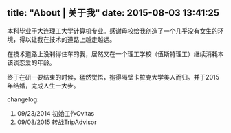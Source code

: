 title: "About | 关于我"
date: 2015-08-03 13:41:25
---
本科毕业于大连理工大学计算机专业。感谢母校给我创造了一个几乎没有女生的环境，得以让我在技术的道路上越走越远。   

在技术道路上没刹得住车的我，居然又在一个理工学校（伍斯特理工）继续消耗本该谈恋爱的年龄。

终于在研一要结束的时候，猛然觉悟，抱得隔壁卡拉克大学美人而归。并于2015年结婚，完成人生一大步。

changelog:

1. 09/23/2014 初始工作Ovitas
2. 09/08/2015 转战TripAdvisor
